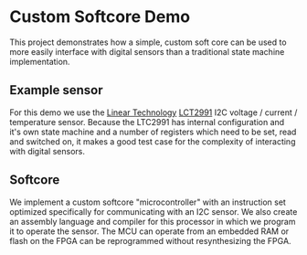 # Custom Softcore Demo
This project demonstrates how a simple, custom soft core can be used to more easily interface with digital sensors than a traditional state machine implementation.

## Example sensor
For this demo we use the [Linear Technology](http://www.linear.com) [LCT2991](http://www.linear.com/product/LTC2991) I2C voltage / current / temperature sensor. Because the LTC2991 has internal configuration and it's own state machine and a number of registers which need to be set, read and switched on, it makes a good test case for the complexity of interacting with digital sensors.

## Softcore
We implement a custom softcore "microcontroller" with an instruction set optimized specifically for communicating with an I2C sensor. We also create an assembly language and compiler for this processor in which we program it to operate the sensor. The MCU can operate from an embedded RAM or flash on the FPGA can be reprogrammed without resynthesizing the FPGA.
